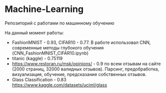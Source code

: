 # Machine-Learning
Репозиторий с работами по машинному обучению

На данный момент работы:
- FashionMNIST - 0.93, CIFAR10 - 0.77. В работе использовал CNN, современные методы глубокого обучения (CNN_FashionMNIST_CIFAR10.ipynb) 
- titanic (kaggle) - 0.75119
- https://www.restoran.ru/msk/opinions/ - 0.9 по всем отзывам на сайте (2000 страниц, 32000 валидных отзывов). Парсинг, предобработка, визуализация, обучение, предсказание собственных отзывов.
- Glass Classification - 0.83 https://www.kaggle.com/datasets/uciml/glass
